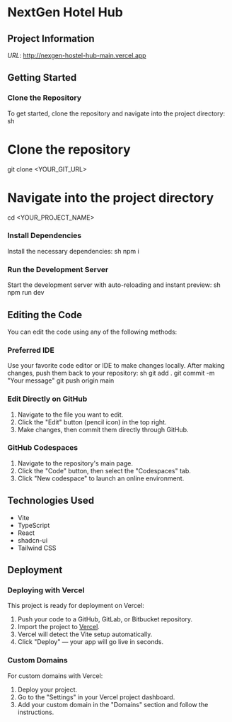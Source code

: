 # NextGen Hotel Hub

## Project Information
*URL*: http://nexgen-hostel-hub-main.vercel.app

## Getting Started

### Clone the Repository
To get started, clone the repository and navigate into the project directory:
sh
# Clone the repository
git clone <YOUR_GIT_URL>

# Navigate into the project directory
cd <YOUR_PROJECT_NAME>


### Install Dependencies
Install the necessary dependencies:
sh
npm i


### Run the Development Server
Start the development server with auto-reloading and instant preview:
sh
npm run dev


## Editing the Code
You can edit the code using any of the following methods:

### Preferred IDE
Use your favorite code editor or IDE to make changes locally. After making changes, push them back to your repository:
sh
git add .
git commit -m "Your message"
git push origin main


### Edit Directly on GitHub
1. Navigate to the file you want to edit.
2. Click the "Edit" button (pencil icon) in the top right.
3. Make changes, then commit them directly through GitHub.

### GitHub Codespaces
1. Navigate to the repository's main page.
2. Click the "Code" button, then select the "Codespaces" tab.
3. Click "New codespace" to launch an online environment.

## Technologies Used
- Vite
- TypeScript
- React
- shadcn-ui
- Tailwind CSS

## Deployment

### Deploying with Vercel
This project is ready for deployment on Vercel:
1. Push your code to a GitHub, GitLab, or Bitbucket repository.
2. Import the project to [Vercel](https://vercel.com/new).
3. Vercel will detect the Vite setup automatically.
4. Click "Deploy" — your app will go live in seconds.

### Custom Domains
For custom domains with Vercel:
1. Deploy your project.
2. Go to the "Settings" in your Vercel project dashboard.
3. Add your custom domain in the "Domains" section and follow the instructions.
